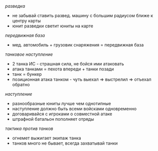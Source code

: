 *разведка*
- не забывай ставить развед. машину с большим радиусом ближе к центру карты
- юнит разведки светит юниты на карте

*передвижная база*
- мед. автомобиль + грузовик снаряжения = передвижная база

*танковое наступление*
- 2 танка ИС - страшная сила, не бойся ими атаковать
- атака танками = пехота впереди + танки позади
- танк = бункер
- позиционная атака танком - чуть выехал => выстрелил => отъехал обратно

*наступление*
- разнообразные юниты лучше чем однотипные
- наступление должно быть всеми войсками одновременно
- договаривайся с игроками о совместной атаке
- штрафной батальон пополняет отряды

*тактика против танков*
- огнемет выжигает экипаж танка
- танков много не бывает, всегда захватывай танки